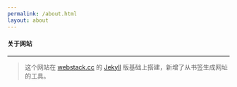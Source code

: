 ```yaml
---
permalink: /about.html
layout: about
---
```


#### 关于网站

--- 

> 这个网站在 [webstack.cc](https://github.com/WebStackPage/WebStackPage.github.io) 的 [Jekyll](https://github.com/0xl2oot/webstack-jekyll) 版基础上搭建，新增了从书签生成网址的工具。
